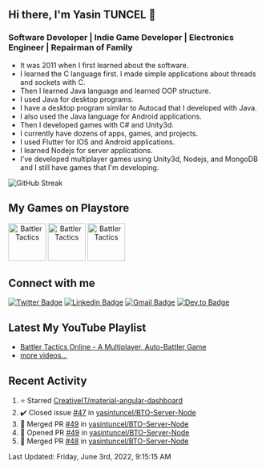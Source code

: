 ## Hi there, I'm Yasin TUNCEL 👋 

### Software Developer | Indie Game Developer | Electronics Engineer | Repairman of Family

- It was 2011 when I first learned about the software.
- I learned the C language first. I made simple applications about threads and sockets with C.
- Then I learned Java language and learned OOP structure.
- I used Java for desktop programs.
- I have a desktop program similar to Autocad that I developed with Java.
- I also used the Java language for Android applications.
- Then I developed games with C# and Unity3d.
- I currently have dozens of apps, games, and projects.
- I used Flutter for IOS and Android applications.
- I learned Nodejs for server applications.
- I've developed multiplayer games using Unity3d, Nodejs, and MongoDB and I still have games that I'm developing.

![GitHub Streak](https://github-profile-summary-cards.vercel.app/api/cards/profile-details?username=yasintuncel&theme=vue)

## My Games on Playstore
<h align="center"><a href="https://play.google.com/store/apps/details?id=com.garaj9.battleofmiddleearth"><img alt="Battler Tactics" src="https://play-lh.googleusercontent.com/9Rs8qMykHWUZimCGb9Ymqg_UIcRNvRA6MLC0BzGZftZxGA8Q_UbtslNQ1Y-uHBkcC9HB=s180-rw" width="75" height="75" /></a> <a href="https://play.google.com/store/apps/details?id=com.yasintuncel.kidseducationlearn"><img alt="Battler Tactics" src="https://play-lh.googleusercontent.com/D73v4Xzj5Toe40ixlAu1PgaPXtiia5rzRvoRs0G-MnL-AotEMltMrQXwRlP-CkTrOA=s180-rw" width="75" height="75" /></a> <a href="https://play.google.com/store/apps/details?id=com.yasintuncel.stackblocks"><img alt="Battler Tactics" src="https://play-lh.googleusercontent.com/DmbMp6PY66oQukWAVY46okMQkdyRdifC8NbQukkGV6ByA-CRrSuJ5HqE8nE9GjpUfjU=s180-rw" width="75" height="75" /></a> </h>

## Connect with me

[![Twitter Badge](https://img.shields.io/badge/-Twitter-00acee?style=flat-square&logo=Twitter&logoColor=white)](https://twitter.com/yasintuncel)
[![Linkedin Badge](https://img.shields.io/badge/-LinkedIn-0e76a8?style=flat-square&logo=Linkedin&logoColor=white)](https://linkedin.com/in/yasintuncel)
[![Gmail Badge](https://img.shields.io/badge/Gmail-D14836?style=flat-square&logo=gmail&logoColor=white)](yasintuncel.eee@gmail.com)
[![Dev.to Badge](https://img.shields.io/badge/dev.to-0A0A0A?style=flat-square&logo=dev.to&logoColor=white)](https://dev.to/yasintuncel)


## Latest My YouTube Playlist

- [Battler Tactics Online - A Multiplayer, Auto-Battler Game](https://www.youtube.com/playlist?list=PLgNiiki9fcRimdUtLrzGDAqI_qy4ESH38)
- [more videos...](https://www.youtube.com/channel/UCkz9wEECdb5Ov4tkQWa2EwA)

## Recent Activity

<!--RECENT_ACTIVITY:start-->
1. ⭐ Starred [CreativeIT/material-angular-dashboard](https://github.com/CreativeIT/material-angular-dashboard)
2. ✔️ Closed issue [#47](https://github.com/yasintuncel/BTO-Server-Node/issues/47) in [yasintuncel/BTO-Server-Node](https://github.com/yasintuncel/BTO-Server-Node)
3. 🎉 Merged PR [#49](https://github.com/yasintuncel/BTO-Server-Node/pull/49) in [yasintuncel/BTO-Server-Node](https://github.com/yasintuncel/BTO-Server-Node)
4. 💪 Opened PR [#49](https://github.com/yasintuncel/BTO-Server-Node/pull/49) in [yasintuncel/BTO-Server-Node](https://github.com/yasintuncel/BTO-Server-Node)
5. 🎉 Merged PR [#48](https://github.com/yasintuncel/BTO-Server-Node/pull/48) in [yasintuncel/BTO-Server-Node](https://github.com/yasintuncel/BTO-Server-Node)
<!--RECENT_ACTIVITY:end-->

<!--RECENT_ACTIVITY:last_update-->
Last Updated: Friday, June 3rd, 2022, 9:15:15 AM
<!--RECENT_ACTIVITY:last_update_end-->